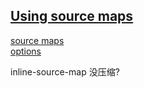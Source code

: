 ## [Using source maps](https://webpack.js.org/guides/development/#using-source-maps)

[source maps](http://blog.teamtreehouse.com/introduction-source-maps)  
[options](https://webpack.js.org/configuration/devtool)

inline-source-map 没压缩?